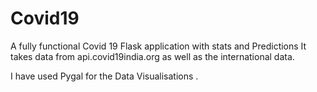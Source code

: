 # Covid19
 A fully functional Covid 19 Flask application with stats and Predictions
It takes data from api.covid19india.org as well as the international data.

I have used Pygal for the Data Visualisations .
